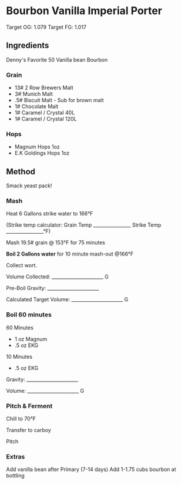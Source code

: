 # Bourbon Vanilla Imperial Porter

Target OG: 1.079
Target FG: 1.017

## Ingredients

Denny's Favorite 50
Vanilla bean
Bourbon

### Grain

* 13#  2 Row Brewers Malt
*  3#  Munich Malt
* .5#  Biscuit Malt - Sub for brown malt
*  1#  Chocolate Malt
*  1#  Caramel / Crystal 40L
* 1#  Caramel / Crystal 120L

### Hops

* Magnum Hops				1oz
* E.K Goldings Hops		1oz

## Method

Smack yeast pack!

### Mash

Heat 6 Gallons strike water to 166°F

(Strike temp calculator: Grain Temp ________________ Strike Temp ________________°F)

Mash 19.5# grain @ 153°F for 75 minutes

**Boil 2 Gallons water** for 10 minute mash-out @166°F

Collect wort.

Volume Collected: ______________________ G

Pre-Boil Gravity: ______________________

Calculated Target Volume: ______________________ G

### Boil 60 minutes

60 Minutes
* 1 oz Magnum
* .5 oz EKG

10 Minutes
* .5 oz EKG

Gravity: ______________________

Volume: ______________________ G

### Pitch & Ferment

Chill to 70°F

Transfer to carboy

Pitch

### Extras

Add vanilla bean after Primary (7-14 days)
Add 1-1.75 cubs bourbon at bottling
